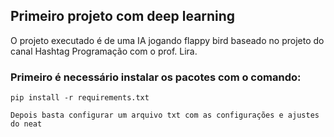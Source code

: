 ## Primeiro projeto com deep learning

O projeto executado é de uma IA jogando flappy bird baseado no projeto do canal Hashtag Programação com o prof. Lira.

### Primeiro é necessário instalar os pacotes com o comando:

`pip install -r requirements.txt`

    Depois basta configurar um arquivo txt com as configurações e ajustes do neat

